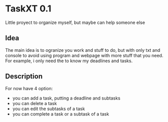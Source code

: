 # TaskXT 0.1
Little proyect to organize myself, but maybe can help someone else

## Idea
The main idea is to ogranize you work and stuff to do, but with only txt and console to avoid using program and webpage with more stuff that you need. For example, i only need the to know my deadlines and tasks.

## Description

For now have 4 option:

* you can add a task, putting a deadline and subtasks
* you can delete a task
* you can edit the subtasks of a task
* you can complete a task or a subtask of a task
